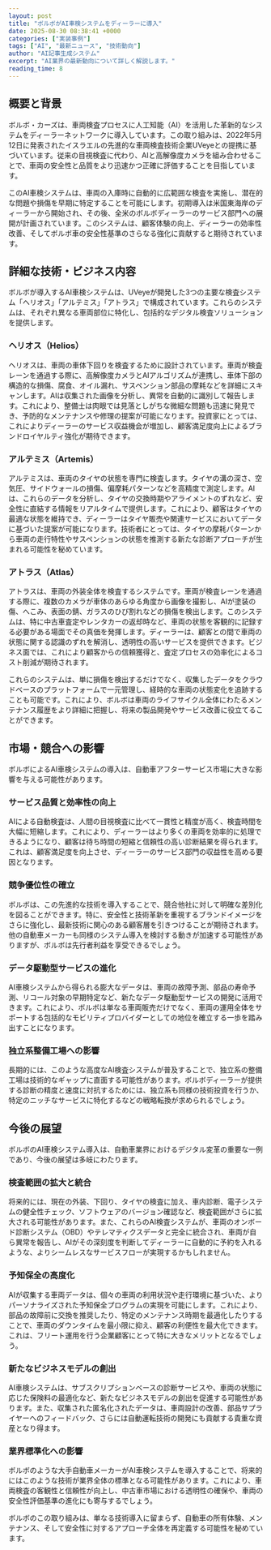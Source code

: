 ```yaml
---
layout: post
title: "ボルボがAI車検システムをディーラーに導入"
date: 2025-08-30 08:38:41 +0000
categories: ["実装事例"]
tags: ["AI", "最新ニュース", "技術動向"]
author: "AI記事生成システム"
excerpt: "AI業界の最新動向について詳しく解説します。"
reading_time: 8
---
```


## 概要と背景

ボルボ・カーズは、車両検査プロセスに人工知能（AI）を活用した革新的なシステムをディーラーネットワークに導入しています。この取り組みは、2022年5月12日に発表されたイスラエルの先進的な車両検査技術企業UVeyeとの提携に基づいています。従来の目視検査に代わり、AIと高解像度カメラを組み合わせることで、車両の安全性と品質をより迅速かつ正確に評価することを目指しています。

このAI車検システムは、車両の入庫時に自動的に広範囲な検査を実施し、潜在的な問題や損傷を早期に特定することを可能にします。初期導入は米国東海岸のディーラーから開始され、その後、全米のボルボディーラーのサービス部門への展開が計画されています。このシステムは、顧客体験の向上、ディーラーの効率性改善、そしてボルボ車の安全性基準のさらなる強化に貢献すると期待されています。

## 詳細な技術・ビジネス内容

ボルボが導入するAI車検システムは、UVeyeが開発した3つの主要な検査システム「ヘリオス」「アルテミス」「アトラス」で構成されています。これらのシステムは、それぞれ異なる車両部位に特化し、包括的なデジタル検査ソリューションを提供します。

### ヘリオス（Helios）
ヘリオスは、車両の車体下回りを検査するために設計されています。車両が検査レーンを通過する際に、高解像度カメラとAIアルゴリズムが連携し、車体下部の構造的な損傷、腐食、オイル漏れ、サスペンション部品の摩耗などを詳細にスキャンします。AIは収集された画像を分析し、異常を自動的に識別して報告します。これにより、整備士は肉眼では見落としがちな微細な問題も迅速に発見でき、予防的なメンテナンスや修理の提案が可能になります。投資家にとっては、これによりディーラーのサービス収益機会が増加し、顧客満足度向上によるブランドロイヤルティ強化が期待できます。

### アルテミス（Artemis）
アルテミスは、車両のタイヤの状態を専門に検査します。タイヤの溝の深さ、空気圧、サイドウォールの損傷、偏摩耗パターンなどを高精度で測定します。AIは、これらのデータを分析し、タイヤの交換時期やアライメントのずれなど、安全性に直結する情報をリアルタイムで提供します。これにより、顧客はタイヤの最適な状態を維持でき、ディーラーはタイヤ販売や関連サービスにおいてデータに基づいた提案が可能になります。技術者にとっては、タイヤの摩耗パターンから車両の走行特性やサスペンションの状態を推測する新たな診断アプローチが生まれる可能性を秘めています。

### アトラス（Atlas）
アトラスは、車両の外装全体を検査するシステムです。車両が検査レーンを通過する際に、複数のカメラが車体のあらゆる角度から画像を撮影し、AIが塗装の傷、へこみ、表面の錆、ガラスのひび割れなどの損傷を検出します。このシステムは、特に中古車査定やレンタカーの返却時など、車両の状態を客観的に記録する必要がある場面でその真価を発揮します。ディーラーは、顧客との間で車両の状態に関する認識のずれを解消し、透明性の高いサービスを提供できます。ビジネス面では、これにより顧客からの信頼獲得と、査定プロセスの効率化によるコスト削減が期待されます。

これらのシステムは、単に損傷を検出するだけでなく、収集したデータをクラウドベースのプラットフォームで一元管理し、経時的な車両の状態変化を追跡することも可能です。これにより、ボルボは車両のライフサイクル全体にわたるメンテナンス履歴をより詳細に把握し、将来の製品開発やサービス改善に役立てることができます。

## 市場・競合への影響

ボルボによるAI車検システムの導入は、自動車アフターサービス市場に大きな影響を与える可能性があります。

### サービス品質と効率性の向上
AIによる自動検査は、人間の目視検査に比べて一貫性と精度が高く、検査時間を大幅に短縮します。これにより、ディーラーはより多くの車両を効率的に処理できるようになり、顧客は待ち時間の短縮と信頼性の高い診断結果を得られます。これは、顧客満足度を向上させ、ディーラーのサービス部門の収益性を高める要因となります。

### 競争優位性の確立
ボルボは、この先進的な技術を導入することで、競合他社に対して明確な差別化を図ることができます。特に、安全性と技術革新を重視するブランドイメージをさらに強化し、最新技術に関心のある顧客層を引きつけることが期待されます。他の自動車メーカーも同様のシステム導入を検討する動きが加速する可能性がありますが、ボルボは先行者利益を享受できるでしょう。

### データ駆動型サービスの進化
AI車検システムから得られる膨大なデータは、車両の故障予測、部品の寿命予測、リコール対象の早期特定など、新たなデータ駆動型サービスの開発に活用できます。これにより、ボルボは単なる車両販売だけでなく、車両の運用全体をサポートする包括的なモビリティプロバイダーとしての地位を確立する一歩を踏み出すことになります。

### 独立系整備工場への影響
長期的には、このような高度なAI検査システムが普及することで、独立系の整備工場は技術的なギャップに直面する可能性があります。ボルボディーラーが提供する診断の精度と速度に対抗するためには、独立系も同様の技術投資を行うか、特定のニッチなサービスに特化するなどの戦略転換が求められるでしょう。

## 今後の展望

ボルボのAI車検システム導入は、自動車業界におけるデジタル変革の重要な一例であり、今後の展望は多岐にわたります。

### 検査範囲の拡大と統合
将来的には、現在の外装、下回り、タイヤの検査に加え、車内診断、電子システムの健全性チェック、ソフトウェアのバージョン確認など、検査範囲がさらに拡大される可能性があります。また、これらのAI検査システムが、車両のオンボード診断システム（OBD）やテレマティクスデータと完全に統合され、車両が自ら異常を報告し、AIがその深刻度を判断してディーラーに自動的に予約を入れるような、よりシームレスなサービスフローが実現するかもしれません。

### 予知保全の高度化
AIが収集する車両データは、個々の車両の利用状況や走行環境に基づいた、よりパーソナライズされた予知保全プログラムの実現を可能にします。これにより、部品の故障前に交換を推奨したり、特定のメンテナンス時期を最適化したりすることで、車両のダウンタイムを最小限に抑え、顧客の利便性を最大化できます。これは、フリート運用を行う企業顧客にとって特に大きなメリットとなるでしょう。

### 新たなビジネスモデルの創出
AI車検システムは、サブスクリプションベースの診断サービスや、車両の状態に応じた保険料の最適化など、新たなビジネスモデルの創出を促進する可能性があります。また、収集された匿名化されたデータは、車両設計の改善、部品サプライヤーへのフィードバック、さらには自動運転技術の開発にも貢献する貴重な資産となり得ます。

### 業界標準化への影響
ボルボのような大手自動車メーカーがAI車検システムを導入することで、将来的にはこのような技術が業界全体の標準となる可能性があります。これにより、車両検査の客観性と信頼性が向上し、中古車市場における透明性の確保や、車両の安全性評価基準の進化にも寄与するでしょう。

ボルボのこの取り組みは、単なる技術導入に留まらず、自動車の所有体験、メンテナンス、そして安全性に対するアプローチ全体を再定義する可能性を秘めています。
